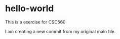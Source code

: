 # hello-world
This is a exercise for CSC560

I am creating a new commit from my original main file. 
